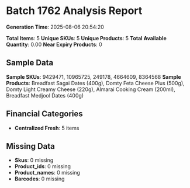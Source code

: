 # Batch 1762 Analysis Report

**Generation Time**: 2025-08-06 20:54:20

**Total Items**: 5
**Unique SKUs**: 5
**Unique Products**: 5
**Total Available Quantity**: 0.00
**Near Expiry Products**: 0

## Sample Data
**Sample SKUs**: 9429471, 10965725, 249178, 4664609, 8364568
**Sample Products**: Breadfast Sagai Dates (400g), Domty Feta Cheese Plus (500g), Domty Light Creamy Cheese (220g), Almarai Cooking Cream (200ml), Breadfast Medjool Dates (400g)

## Financial Categories
- **Centralized Fresh**: 5 items

## Missing Data
- **Skus**: 0 missing
- **Product_ids**: 0 missing
- **Product_names**: 0 missing
- **Barcodes**: 0 missing
